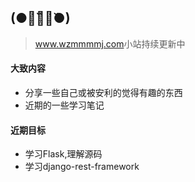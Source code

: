 ## (●･̆⍛･̆●)

> <a href='https://zzzzzzmj.github.io'>www.wzmmmmj.com</a>小站持续更新中

#### 大致内容

- 分享一些自己或被安利的觉得有趣的东西
- 近期的一些学习笔记

#### 近期目标

- 学习Flask,理解源码
- 学习django-rest-framework
